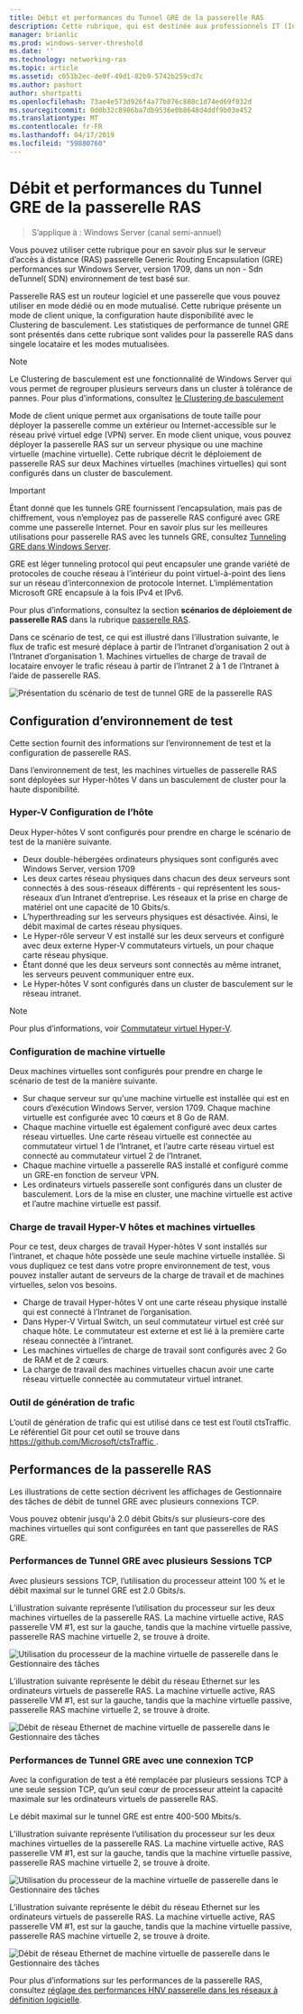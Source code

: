 ```yaml
---
title: Débit et performances du Tunnel GRE de la passerelle RAS
description: Cette rubrique, qui est destinée aux professionnels IT (Information Technology), fournit des informations de performances de débit sur les tunnels RAS passerelle Encapsulation GRE (Generic Routing).
manager: brianlic
ms.prod: windows-server-threshold
ms.date: ''
ms.technology: networking-ras
ms.topic: article
ms.assetid: c051b2ec-de0f-49d1-82b9-5742b259cd7c
ms.author: pashort
author: shortpatti
ms.openlocfilehash: 73ae4e573d926f4a77b076c880c1d74ed69f032d
ms.sourcegitcommit: 0d0b32c8986ba7db9536e0b8648d4ddf9b03e452
ms.translationtype: MT
ms.contentlocale: fr-FR
ms.lasthandoff: 04/17/2019
ms.locfileid: "59880760"
---
```

# <a name="ras-gateway-gre-tunnel-throughput-and-performance"></a>Débit et performances du Tunnel GRE de la passerelle RAS

>S’applique à : Windows Server \(canal semi-annuel\)

Vous pouvez utiliser cette rubrique pour en savoir plus sur le serveur d’accès à distance \(RAS\) passerelle Generic Routing Encapsulation \(GRE\) performances sur Windows Server, version 1709, dans un non - Sdn deTunnel\( SDN\) environnement de test basé sur.

Passerelle RAS est un routeur logiciel et une passerelle que vous pouvez utiliser en mode dédié ou en mode mutualisé. Cette rubrique présente un mode de client unique, la configuration haute disponibilité avec le Clustering de basculement. Les statistiques de performance de tunnel GRE sont présentés dans cette rubrique sont valides pour la passerelle RAS dans singele locataire et les modes mutualisées.

>[!NOTE]
>Le Clustering de basculement est une fonctionnalité de Windows Server qui vous permet de regrouper plusieurs serveurs dans un cluster à tolérance de pannes. Pour plus d’informations, consultez [le Clustering de basculement](../../../failover-clustering/failover-clustering-overview.md)

Mode de client unique permet aux organisations de toute taille pour déployer la passerelle comme un extérieur ou Internet\-accessible sur le réseau privé virtuel edge \(VPN\) server. En mode client unique, vous pouvez déployer la passerelle RAS sur un serveur physique ou une machine virtuelle \(machine virtuelle\). Cette rubrique décrit le déploiement de passerelle RAS sur deux Machines virtuelles \(machines virtuelles\) qui sont configurés dans un cluster de basculement.

>[!IMPORTANT]
>Étant donné que les tunnels GRE fournissent l’encapsulation, mais pas de chiffrement, vous n’employez pas de passerelle RAS configuré avec GRE comme une passerelle Internet. Pour en savoir plus sur les meilleures utilisations pour passerelle RAS avec les tunnels GRE, consultez [Tunneling GRE dans Windows Server](gre-tunneling-windows-server.md).

GRE est léger tunneling protocol qui peut encapsuler une grande variété de protocoles de couche réseau à l’intérieur du point virtuel\-à\-point des liens sur un réseau d’interconnexion de protocole Internet. L’implémentation Microsoft GRE encapsule à la fois IPv4 et IPv6.

Pour plus d’informations, consultez la section **scénarios de déploiement de passerelle RAS** dans la rubrique [passerelle RAS](https://docs.microsoft.com/windows-server/remote/remote-access/ras-gateway/ras-gateway#bkmk_deploy). 

Dans ce scénario de test, ce qui est illustré dans l’illustration suivante, le flux de trafic est mesuré déplace à partir de l’Intranet d’organisation 2 out à l’Intranet d’organisation 1. Machines virtuelles de charge de travail de locataire envoyer le trafic réseau à partir de l’Intranet 2 à 1 de l’Intranet à l’aide de passerelle RAS.

![Présentation du scénario de test de tunnel GRE de la passerelle RAS](../../media/GRE-Tunnel-Perf/Gre-Infrastructure.jpg)

## <a name="test-environment-configuration"></a>Configuration d’environnement de test

Cette section fournit des informations sur l’environnement de test et la configuration de passerelle RAS.

Dans l’environnement de test, les machines virtuelles de passerelle RAS sont déployées sur Hyper\-hôtes V dans un basculement de cluster pour la haute disponibilité.

### <a name="hyper-v-host-configuration"></a>Hyper\-V Configuration de l’hôte

Deux Hyper\-hôtes V sont configurés pour prendre en charge le scénario de test de la manière suivante. 

- Deux double\-hébergées ordinateurs physiques sont configurés avec Windows Server, version 1709
- Les deux cartes réseau physiques dans chacun des deux serveurs sont connectés à des sous-réseaux différents - qui représentent les sous-réseaux d’un Intranet d’entreprise. Les réseaux et la prise en charge de matériel ont une capacité de 10 Gbits/s.
- L’hyperthreading sur les serveurs physiques est désactivée. Ainsi, le débit maximal de cartes réseau physiques.
- Le Hyper\-rôle serveur V est installé sur les deux serveurs et configuré avec deux externe Hyper\-V commutateurs virtuels, un pour chaque carte réseau physique.
- Étant donné que les deux serveurs sont connectés au même intranet, les serveurs peuvent communiquer entre eux.
- Le Hyper\-hôtes V sont configurés dans un cluster de basculement sur le réseau intranet. 

>[!NOTE]
>Pour plus d’informations, voir [Commutateur virtuel Hyper\-V](https://docs.microsoft.com/windows-server/virtualization/hyper-v-virtual-switch/hyper-v-virtual-switch).

### <a name="vm-configuration"></a>Configuration de machine virtuelle

Deux machines virtuelles sont configurés pour prendre en charge le scénario de test de la manière suivante.

- Sur chaque serveur sur qu'une machine virtuelle est installée qui est en cours d’exécution Windows Server, version 1709. Chaque machine virtuelle est configurée avec 10 cœurs et 8 Go de RAM.
- Chaque machine virtuelle est également configuré avec deux cartes réseau virtuelles. Une carte réseau virtuelle est connectée au commutateur virtuel 1 de l’Intranet, et l’autre carte réseau virtuel est connecté au commutateur virtuel 2 de l’Intranet.
- Chaque machine virtuelle a passerelle RAS installé et configuré comme un GRE\-en fonction de serveur VPN.
- Les ordinateurs virtuels passerelle sont configurés dans un cluster de basculement. Lors de la mise en cluster, une machine virtuelle est active et l’autre machine virtuelle est passif.

### <a name="workload-hyper-v-hosts-and-vms"></a>Charge de travail Hyper\-V hôtes et machines virtuelles

Pour ce test, deux charges de travail Hyper\-hôtes V sont installés sur l’intranet, et chaque hôte possède une seule machine virtuelle installée. Si vous dupliquez ce test dans votre propre environnement de test, vous pouvez installer autant de serveurs de la charge de travail et de machines virtuelles, selon vos besoins.

- Charge de travail Hyper\-hôtes V ont une carte réseau physique installé qui est connecté à l’Intranet de l’organisation.
- Dans Hyper\-V Virtual Switch, un seul commutateur virtuel est créé sur chaque hôte. Le commutateur est externe et est lié à la première carte réseau connectée à l’intranet.
- Les machines virtuelles de charge de travail sont configurés avec 2 Go de RAM et de 2 cœurs.
- La charge de travail des machines virtuelles chacun avoir une carte réseau virtuelle connectée au commutateur virtuel intranet.

### <a name="traffic-generator-tool"></a>Outil de génération de trafic

L’outil de génération de trafic qui est utilisé dans ce test est l’outil ctsTraffic. Le référentiel Git pour cet outil se trouve dans [ https://github.com/Microsoft/ctsTraffic ](https://github.com/Microsoft/ctsTraffic).

## <a name="ras-gateway-performance"></a>Performances de la passerelle RAS

Les illustrations de cette section décrivent les affichages de Gestionnaire des tâches de débit de tunnel GRE avec plusieurs connexions TCP.

Vous pouvez obtenir jusqu'à 2.0 débit Gbits/s sur plusieurs\-core des machines virtuelles qui sont configurées en tant que passerelles de RAS GRE.

### <a name="gre-tunnel-performance-with-multiple-tcp-sessions"></a>Performances de Tunnel GRE avec plusieurs Sessions TCP

Avec plusieurs sessions TCP, l’utilisation du processeur atteint 100 % et le débit maximal sur le tunnel GRE est 2.0 Gbits/s.

L’illustration suivante représente l’utilisation du processeur sur les deux machines virtuelles de la passerelle RAS. La machine virtuelle active, RAS passerelle VM #1, est sur la gauche, tandis que la machine virtuelle passive, passerelle RAS machine virtuelle 2, se trouve à droite.

![Utilisation du processeur de la machine virtuelle de passerelle dans le Gestionnaire des tâches](../../media/GRE-Tunnel-Perf/Gre-Tunnel-01.jpg)

L’illustration suivante représente le débit du réseau Ethernet sur les ordinateurs virtuels de passerelle RAS. La machine virtuelle active, RAS passerelle VM #1, est sur la gauche, tandis que la machine virtuelle passive, passerelle RAS machine virtuelle 2, se trouve à droite.

![Débit de réseau Ethernet de machine virtuelle de passerelle dans le Gestionnaire des tâches](../../media/GRE-Tunnel-Perf/Gre-Tunnel-02.jpg)


### <a name="gre-tunnel-performance-with-one-tcp-connection"></a>Performances de Tunnel GRE avec une connexion TCP

Avec la configuration de test a été remplacée par plusieurs sessions TCP à une seule session TCP, qu’un seul cœur de processeur atteint la capacité maximale sur les ordinateurs virtuels de passerelle RAS.

Le débit maximal sur le tunnel GRE est entre 400-500 Mbits/s.

L’illustration suivante représente l’utilisation du processeur sur les deux machines virtuelles de la passerelle RAS. La machine virtuelle active, RAS passerelle VM #1, est sur la gauche, tandis que la machine virtuelle passive, passerelle RAS machine virtuelle 2, se trouve à droite.

![Utilisation du processeur de la machine virtuelle de passerelle dans le Gestionnaire des tâches](../../media/GRE-Tunnel-Perf/Gre-Tunnel-03.jpg)


L’illustration suivante représente le débit du réseau Ethernet sur les ordinateurs virtuels de passerelle RAS. La machine virtuelle active, RAS passerelle VM #1, est sur la gauche, tandis que la machine virtuelle passive, passerelle RAS machine virtuelle 2, se trouve à droite.

![Débit de réseau Ethernet de machine virtuelle de passerelle dans le Gestionnaire des tâches](../../media/GRE-Tunnel-Perf/Gre-Tunnel-04.jpg)

Pour plus d’informations sur les performances de la passerelle RAS, consultez [réglage des performances HNV passerelle dans les réseaux à définition logicielle](https://docs.microsoft.com/windows-server/administration/performance-tuning/subsystem/software-defined-networking/hnv-gateway-performance).